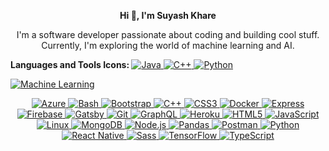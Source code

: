 <!-- Center-align text -->
<p align="center">
  <b>Hi 👋, I'm Suyash Khare</b>
</p>

<!-- About Me -->
<p align="center">
  I'm a software developer passionate about coding and building cool stuff. Currently, I'm exploring the world of machine learning and AI.
</p>

<b>Languages and Tools Icons: </b>
<a href="https://www.oracle.com/java/" target="_blank">
  <img src="https://img.icons8.com/color/48/000000/java-coffee-cup-logo.png" alt="Java">
</a>
<a href="https://en.wikipedia.org/wiki/C%2B%2B" target="_blank">
  <img src="https://img.icons8.com/color/48/000000/c-plus-plus-logo.png" alt="C++">
</a>
<a href="https://www.python.org/" target="_blank">
  <img src="https://img.icons8.com/color/48/000000/python.png" alt="Python">
</a>




<a href="https://en.wikipedia.org/wiki/Machine_learning" target="_blank">
  <img src="https://img.icons8.com/color/48/000000/machine-learning.png" alt="Machine Learning">
</a>

<p align="center">
  <a href="https://azure.microsoft.com/" target="_blank">
    <img src="https://img.icons8.com/color/48/000000/azure-1.png" alt="Azure">
  </a>
  <a href="https://en.wikipedia.org/wiki/Bash_(Unix_shell)" target="_blank">
    <img src="https://img.icons8.com/color/48/000000/console.png" alt="Bash">
  </a>
  <a href="https://getbootstrap.com/" target="_blank">
    <img src="https://img.icons8.com/color/48/000000/bootstrap.png" alt="Bootstrap">
  </a>
  <a href="https://en.wikipedia.org/wiki/C%2B%2B" target="_blank">
    <img src="https://img.icons8.com/color/48/000000/c-plus-plus-logo.png" alt="C++">
  </a>
  <a href="https://developer.mozilla.org/en-US/docs/Web/CSS" target="_blank">
    <img src="https://img.icons8.com/color/48/000000/css3.png" alt="CSS3">
  </a>
  <a href="https://www.docker.com/" target="_blank">
    <img src="https://img.icons8.com/color/48/000000/docker.png" alt="Docker">
  </a>
  <a href="https://expressjs.com/" target="_blank">
    <img src="https://img.icons8.com/color/48/000000/express.png" alt="Express">
  </a>
  <a href="https://firebase.google.com/" target="_blank">
    <img src="https://img.icons8.com/color/48/000000/firebase.png" alt="Firebase">
  </a>
  <a href="https://www.gatsbyjs.com/" target="_blank">
    <img src="https://img.icons8.com/color/48/000000/gatsbyjs.png" alt="Gatsby">
  </a>
  <a href="https://git-scm.com/" target="_blank">
    <img src="https://img.icons8.com/color/48/000000/git.png" alt="Git">
  </a>
  <a href="https://graphql.org/" target="_blank">
    <img src="https://img.icons8.com/color/48/000000/graphql.png" alt="GraphQL">
  </a>
  <a href="https://www.heroku.com/" target="_blank">
    <img src="https://img.icons8.com/color/48/000000/heroku.png" alt="Heroku">
  </a>
  <a href="https://developer.mozilla.org/en-US/docs/Web/HTML" target="_blank">
    <img src="https://img.icons8.com/color/48/000000/html-5.png" alt="HTML5">
  </a>
  <a href="https://www.javascript.com/" target="_blank">
    <img src="https://img.icons8.com/color/48/000000/javascript.png" alt="JavaScript">
  </a>
  <a href="https://www.kernel.org/" target="_blank">
    <img src="https://img.icons8.com/color/48/000000/linux.png" alt="Linux">
  </a>
  <a href="https://www.mongodb.com/" target="_blank">
    <img src="https://img.icons8.com/color/48/000000/mongodb.png" alt="MongoDB">
  </a>
  <a href="https://nodejs.org/" target="_blank">
    <img src="https://img.icons8.com/color/48/000000/nodejs.png" alt="Node.js">
  </a>
  <a href="https://pandas.pydata.org/" target="_blank">
    <img src="https://img.icons8.com/color/48/000000/pandas.png" alt="Pandas">
  </a>
  <a href="https://www.postman.com/" target="_blank">
    <img src="https://img.icons8.com/color/48/000000/postman.png" alt="Postman">
  </a>
  <a href="https://www.python.org/" target="_blank">
    <img src="https://img.icons8.com/color/48/000000/python.png" alt="Python">
  </a>
  <a href="https://reactnative.dev/" target="_blank">
    <img src="https://img.icons8.com/color/48/000000/react-native.png" alt="React Native">
  </a>
  <a href="https://sass-lang.com/" target="_blank">
    <img src="https://img.icons8.com/color/48/000000/sass.png" alt="Sass">
  </a>
  <a href="https://www.tensorflow.org/" target="_blank">
    <img src="https://img.icons8.com/color/48/000000/tensorflow.png" alt="TensorFlow">
  </a>
  <a href="https://www.typescriptlang.org/" target="_blank">
    <img src="https://img.icons8.com/color/48/000000/typescript.png" alt="TypeScript">
  </a>
</p>
